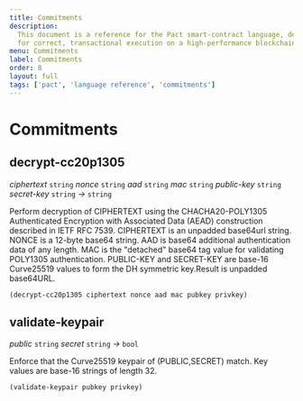 ```yaml
---
title: Commitments
description:
  This document is a reference for the Pact smart-contract language, designed
  for correct, transactional execution on a high-performance blockchain.
menu: Commitments
label: Commitments
order: 8
layout: full
tags: ['pact', 'language reference', 'commitments']
---
```


# Commitments

## decrypt-cc20p1305

_ciphertext_&nbsp;`string` _nonce_&nbsp;`string` _aad_&nbsp;`string`
_mac_&nbsp;`string` _public-key_&nbsp;`string` _secret-key_&nbsp;`string`
_&rarr;_&nbsp;`string`

Perform decryption of CIPHERTEXT using the CHACHA20-POLY1305 Authenticated
Encryption with Associated Data (AEAD) construction described in IETF RFC 7539.
CIPHERTEXT is an unpadded base64url string. NONCE is a 12-byte base64 string.
AAD is base64 additional authentication data of any length. MAC is the
"detached" base64 tag value for validating POLY1305 authentication. PUBLIC-KEY
and SECRET-KEY are base-16 Curve25519 values to form the DH symmetric key.Result
is unpadded base64URL.

```pact
(decrypt-cc20p1305 ciphertext nonce aad mac pubkey privkey)
```

## validate-keypair

_public_&nbsp;`string` _secret_&nbsp;`string` _&rarr;_&nbsp;`bool`

Enforce that the Curve25519 keypair of (PUBLIC,SECRET) match. Key values are
base-16 strings of length 32.

```pact
(validate-keypair pubkey privkey)
```
